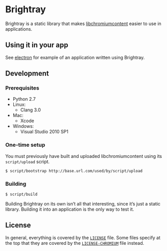 # Brightray

Brightray is a static library that makes
[libchromiumcontent](https://github.com/electron/libchromiumcontent) easier to
use in applications.

## Using it in your app

See [electron](https://github.com/electron/electron) for example of an
application written using Brightray.

## Development

### Prerequisites

* Python 2.7
* Linux:
    * Clang 3.0
* Mac:
    * Xcode
* Windows:
    * Visual Studio 2010 SP1

### One-time setup

You must previously have built and uploaded libchromiumcontent using its
`script/upload` script.

    $ script/bootstrap http://base.url.com/used/by/script/upload

### Building

    $ script/build

Building Brightray on its own isn’t all that interesting, since it’s just a
static library. Building it into an application is the only way to test it.

## License

In general, everything is covered by the [`LICENSE`](LICENSE) file. Some files
specify at the top that they are covered by the
[`LICENSE-CHROMIUM`](LICENSE-CHROMIUM) file instead.

